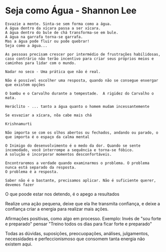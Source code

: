 # Seja como Água - Shannon Lee

```
Esvazie a mente. Sinta-se sem forma como a água. 
A água dentro da xícara passa a ser xícara.
A água dentro do bule de chá transforma-se em bule.
A água na garrafa torna-se garrafa.
Mas a água pode fluir ou pode quebrar!
Seja como a água...
```

```
As pessoas precisam crescer por intermédio de frustrações habilidosas, 
caso contrário não terão incentivo para criar seus próprios meios e caminhos para lidar com o mundo.
```

```
Nadar no seco - Uma prática que não é real.
```

```
Não é possível escolher uma resposta, quando não se consegue enxergar que existem opções
```

```
O bambu e o Carvalho durante a tempestade.  A rigidez do Carvalho o mata.
```

```
Heráclito - ... tanto a água quanto o homem mudam incessantemente
```

```
Se esvaziar a xícara, nõa cabe mais chá
```

```
Krishnamurti
```

```
Não importa se com os olhos abertos ou fechados, andando ou parado, o que importa é o espaço da calma mental
```

```
O Inimigo do desenvolvimento é o medo da dor. Quando se sente incomodado, você interrompe a sequência e torna-se fóbico.
A solução é incorporar momentos desconfortáveis.
```

```
Encontraremos a verdade quando examinarmos o problema. O problema nunca está separado da resposta.
O problema é a resposta.
```

```
Saber não é o bastante, precisamos aplicar. Não é suficiente querer, devemos fazer
```

O que poode estar nos detendo, é o apego a resultados

Realize uma ação pequena, deixe que ela lhe transmita confiança, e deixe a confiança criar a energia para realizar mais ações.

Afirmações positivas, como algo em processo. Exemplo: Invés de "sou forte e preparado" pensar "Treino todos os dias para ficar forte e preparado"

Todas as dúvidas, suposições, preocuopações, análises, julgamentos, necessidades e perfeccionismoso que consomem tanta energia não existem aqui.



